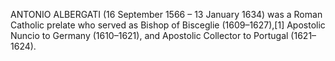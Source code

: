 ANTONIO ALBERGATI (16 September 1566 – 13 January 1634) was a Roman Catholic prelate who served as Bishop of Bisceglie (1609–1627),[1] Apostolic Nuncio to Germany (1610–1621), and Apostolic Collector to Portugal (1621–1624).
